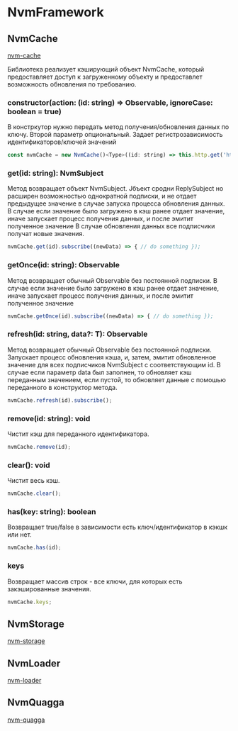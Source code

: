 ﻿# NvmFramework

## NvmCache

[nvm-cache](https://github.com/sharkvik/nvm-framework/tree/master/projects/nvm-cache/src/lib)

Библиотека реализует кэширующий объект NvmCache, который предоставляет доступ к загруженному объекту и предоставлет возможность обновления по требованию.

### constructor(action: (id: string) => Observable<T>, ignoreCase: boolean = true)

В констркутор нужно передать метод получения/обновления данных по ключу.
Второй параметр опциональный. Задает регистрозависимость идентификаторов/ключей значений

```javascript
const nvmCache = new NvmCache()<Type>((id: string) => this.http.get('http://localhost:4200/type/' + id));
```

### get(id: string): NvmSubject<T>

Метод возвращает объект NvmSubject<T>. Jбъект сродни ReplySubject<T> но расширен возможностью однократной подписки, и не отдает предыдущее значение в случае запуска процесса обновления данных.
В случае если значение было загружено в кэш ранее отдает значение, иначе запускает процесc получения данных, и после эмитит полученное значение
В случае обновления данных все подписчики получат новые значения.

```javascript
nvmCache.get(id).subscribe((newData) => { // do something });
```

### getOnce(id: string): Observable<T>

Метод возвращает обычный Observable<T> без постоянной подписки.
В случае если значение было загружено в кэш ранее отдает значение, иначе запускает процесc получения данных, и после эмитит полученное значение

```javascript
nvmCache.getOnce(id).subscribe((newData) => { // do something });
```

### refresh(id: string, data?: T): Observable<T>

Метод возвращает обычный Observable<T> без постоянной подписки.
Запускает процесс обновления кэша, и, затем, эмитит обновленное значение для всех подписчиков NvmSubject<T> с соответствующим id.
В случае если параметр data был заполнен, то обновляет кэш переданным значением, если пустой, то обновляет данные с помошью переданного в конструктор метода.

```javascript
nvmCache.refresh(id).subscribe();
```

### remove(id: string): void

Чистит кэш для переданного идентификатора.

```javascript
nvmCache.remove(id);
```

### clear(): void

Чистит весь кэш.

```javascript
nvmCache.clear();
```

### has(key: string): boolean

Возвращает true/false в зависимости есть ключ/идентификатор в кэкшк или нет.

```javascript
nvmCache.has(id);
```

### keys

Возвращает массив строк - все ключи, для которых есть закэшированные значения.

```javascript
nvmCache.keys;
```

## NvmStorage

[nvm-storage](https://github.com/sharkvik/nvm-framework/tree/master/projects/nvm-storage/src/lib)

## NvmLoader

[nvm-loader](https://github.com/sharkvik/nvm-framework/tree/master/projects/nvm-loader/src/lib)

## NvmQuagga

[nvm-quagga](https://github.com/sharkvik/nvm-framework/tree/master/projects/nvm-quagga/src/lib)
